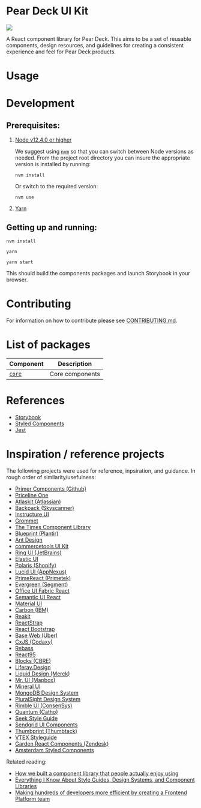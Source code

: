 # Pear Deck UI Kit

![](https://github.com/peardeck/peardeck-uikit/workflows/CI/badge.svg?branch=master)

A React component library for Pear Deck. This aims to be a set of reusable components, design resources, and guidelines for creating a consistent experience and feel for Pear Deck products.

# Usage

# Development

## Prerequisites:

1. [Node v12.4.0 or higher](https://nodejs.org/en/download/)

   We suggest using [`nvm`](https://github.com/nvm-sh/nvm) so that you can switch between Node versions as needed. From the project root directory you can insure the appropriate version is installed by running:

   ```
   nvm install
   ```

   Or switch to the required version:

   ```
   nvm use
   ```

1. [Yarn](https://yarnpkg.com/en/docs/install#mac-stable)

## Getting up and running:

```
nvm install

yarn

yarn start
```

This should build the components packages and launch Storybook in your browser.

# Contributing

For information on how to contribute please see [CONTRIBUTING.md](docs/CONTRIBUTING.md).

# List of packages

| Component                | Description     |
| ------------------------ | --------------- |
| [`core`](/packages/core) | Core components |

# References

- [Storybook](https://storybook.js.org)
- [Styled Components](https://www.styled-components.com)
- [Jest](https://jestjs.io/docs)

# Inspiration / reference projects

The following projects were used for reference, inpsiration, and guidance. In rough order of similarity/usefulness:

- [Primer Components (Github)](https://github.com/primer/components)
- [Priceline One](https://github.com/pricelinelabs/design-system)
- [Atlaskit (Atlassian)](https://bitbucket.org/atlassian/atlaskit-mk-2/src/master/)
- [Backpack (Skyscanner)](https://github.com/skyscanner/backpack)
- [Instructure UI](https://github.com/instructure/instructure-ui)
- [Grommet](https://github.com/grommet/grommet)
- [The Times Component Library](https://github.com/newsuk/times-components)
- [Blueprint (Plantir)](https://github.com/palantir/blueprint)
- [Ant Design](https://github.com/ant-design/ant-design)
- [commercetools UI Kit](https://github.com/commercetools/ui-kit)
- [Ring UI (JetBrains)](https://github.com/JetBrains/ring-ui)
- [Elastic UI](https://github.com/elastic/eui)
- [Polaris (Shopify)](https://github.com/Shopify/polaris-react)
- [Lucid UI (AppNexus)](https://github.com/appnexus/lucid)
- [PrimeReact (Primetek)](https://github.com/primefaces/primereact)
- [Evergreen (Segment)](https://github.com/segmentio/evergreen)
- [Office UI Fabric React](https://github.com/OfficeDev/office-ui-fabric-react)
- [Semantic UI React](https://github.com/Semantic-Org/Semantic-UI-React)
- [Material UI](https://github.com/mui-org/material-ui)
- [Carbon (IBM)](https://github.com/carbon-design-system/carbon)
- [Reakit](https://github.com/reakit/reakit)
- [ReactStrap](https://github.com/reactstrap/reactstrap)
- [React Bootstrap](https://github.com/react-bootstrap/react-bootstrap)
- [Base Web (Uber)](https://github.com/uber-web/baseui)
- [CxJS (Codaxy)](https://github.com/codaxy/cxjs)
- [Rebass](https://github.com/rebassjs/rebass)
- [React95](https://github.com/React95/React95)
- [Blocks (CBRE)](https://github.com/floored/blocks)
- [Liferay.Design](https://github.com/liferay-design/liferay.design)
- [Liquid Design (Merck)](https://gitlab.com/liquid-design/liquid-design-react)
- [Mr. UI (Mapbox)](https://github.com/mapbox/mr-ui)
- [Mineral UI](https://github.com/mineral-ui/mineral-ui)
- [MongoDB Design System](https://github.com/mongodb/design)
- [PluralSight Design System](https://github.com/pluralsight/design-system)
- [Rimble UI (ConsenSys)](https://github.com/ConsenSys/rimble-ui)
- [Quantum (Catho)](https://github.com/catho/quantum)
- [Seek Style Guide](https://github.com/seek-oss/seek-style-guide)
- [Sendgrid UI Components](https://github.com/sendgrid/ui-components)
- [Thumbprint (Thumbtack)](https://github.com/thumbtack/thumbprint)
- [VTEX Styleguide](https://github.com/vtex/styleguide)
- [Garden React Components (Zendesk)](https://github.com/zendeskgarden/react-components)
- [Amsterdam Styled Components](https://github.com/Amsterdam/amsterdam-styled-components)

Related reading:

- [How we built a component library that people actually enjoy using](https://medium.com/styled-components/how-to-build-a-great-component-library-a40d974a412d)
- [Everything I Know About Style Guides, Design Systems, and Component Libraries](https://leerob.io/blog/style-guides-component-libraries-design-systems/)
- [Making hundreds of developers more efficient by creating a Frontend Platform team](https://product.hubspot.com/blog/frontend-platform)
